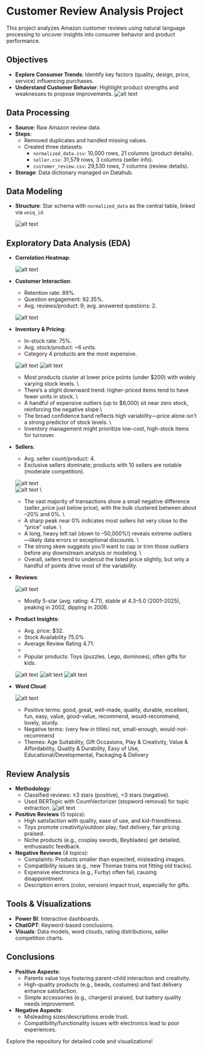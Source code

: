 # Customer Review Analysis Project

This project analyzes Amazon customer reviews using natural language processing to uncover insights into consumer behavior and product performance.

## Objectives
- **Explore Consumer Trends**: Identify key factors (quality, design, price, service) influencing purchases.
- **Understand Customer Behavior**: Highlight product strengths and weaknesses to propose improvements.
![alt text](image-11.png)
## Data Processing
- **Source**: Raw Amazon review data.
- **Steps**:
  - Removed duplicates and handled missing values.
  - Created three datasets:
    - `normalized_data.csv`: 10,000 rows, 21 columns (product details).
    - `seller.csv`: 31,579 rows, 3 columns (seller info).
    - `customer_review.csv`: 29,530 rows, 7 columns (review details).
- **Storage**: Data dictionary managed on Datahub.

## Data Modeling
- **Structure**: Star schema with `normalized_data` as the central table, linked via `uniq_id`.

   ![alt text](image.png)

## Exploratory Data Analysis (EDA)
- **Correlation Heatmap**:

  ![alt text](image-12.png)
- **Customer Interaction**:
  - Retention rate: 89%.
  - Question engagement: 92.35%.
  - Avg. reviews/product: 9; avg. answered questions: 2.

  ![alt text](image-1.png)
- **Inventory & Pricing**:
  - In-stock rate: 75%.
  - Avg. stock/product: ~6 units.
  - Category 4 products are the most expensive.

  ![alt text](image-2.png)
  ![alt text](image-3.png)

    - Most products cluster at lower price points (under $200) with widely varying stock levels. \
    - There’s a slight downward trend: higher-priced items tend to have fewer units in stock. \
    - A handful of expensive outliers (up to $8,000) sit near zero stock, reinforcing the negative slope.\
    - The broad confidence band reflects high variability—price alone isn’t a strong predictor of stock levels. \
    - Inventory management might prioritize low-cost, high-stock items for turnover. 

- **Sellers**:
  - Avg. seller count/product: 4.
  - Exclusive sellers dominate; products with 10 sellers are notable (moderate competition).

  ![alt text](image-4.png) \
  ![alt text](image-13.png) \

    - The vast majority of transactions show a small negative difference (seller_price just below price), with the bulk clustered between about –20% and 0%. \
    - A sharp peak near 0% indicates most sellers list very close to the “price” value. \
    - A long, heavy left tail (down to –50,000%!) reveals extreme outliers—likely data errors or exceptional discounts. \
    - The strong skew suggests you’ll want to cap or trim those outliers before any downstream analysis or modeling. \
    - Overall, sellers tend to undercut the listed price slightly, but only a handful of points drive most of the variability.

- **Reviews**:

  ![alt text](image-5.png)

  - Mostly 5-star (avg. rating: 4.71), stable at 4.3–5.0 (2001–2025), peaking in 2002, dipping in 2006.
- **Product Insights**:
  - Avg. price: $32.
  - Stock Availability 75.0%
  - Average Review Rating 4.71.
  - 
  - Popular products: Toys (puzzles, Lego, dominoes), often gifts for kids.

  ![alt text](image-6.png)
  ![alt text](image-7.png)
  ![alt text](image-8.png)
- **Word Cloud**:

  ![alt text](image-9.png)
  - Positive terms: good, great, well-made, quality, durable, excellent, fun, easy, value, good-value, recommend, would-recommend, lovely, sturdy.
  - Negative terms: (very few in titles) not, small-enough, would-not-recommend
  - Themes: Age Suitability, Gift Occasions, Play & Creativity, Value & Affordability, Quality & Durability, Easy of Use, Educational/Developmental, Packaging & Delivery
## Review Analysis
- **Methodology**:
  - Classified reviews: ≥3 stars (positive), <3 stars (negative).
  - Used BERTopic with CountVectorizer (stopword removal) for topic extraction.
  ![alt text](image-10.png)
- **Positive Reviews** (5 topics):
  - High satisfaction with quality, ease of use, and kid-friendliness.
  - Toys promote creativity/outdoor play; fast delivery, fair pricing praised.
  - Niche products (e.g., cosplay swords, Beyblades) get detailed, enthusiastic feedback.
- **Negative Reviews** (4 topics):
  - Complaints: Products smaller than expected, misleading images.
  - Compatibility issues (e.g., new Thomas trains not fitting old tracks).
  - Expensive electronics (e.g., Furby) often fail, causing disappointment.
  - Description errors (color, version) impact trust, especially for gifts.

## Tools & Visualizations
- **Power BI**: Interactive dashboards.
- **ChatGPT**: Keyword-based conclusions.
- **Visuals**: Data models, word clouds, rating distributions, seller competition charts.

## Conclusions
- **Positive Aspects**:
  - Parents value toys fostering parent-child interaction and creativity.
  - High-quality products (e.g., beads, costumes) and fast delivery enhance satisfaction.
  - Simple accessories (e.g., chargers) praised, but battery quality needs improvement.
- **Negative Aspects**:
  - Misleading sizes/descriptions erode trust.
  - Compatibility/functionality issues with electronics lead to poor experiences.

Explore the repository for detailed code and visualizations!